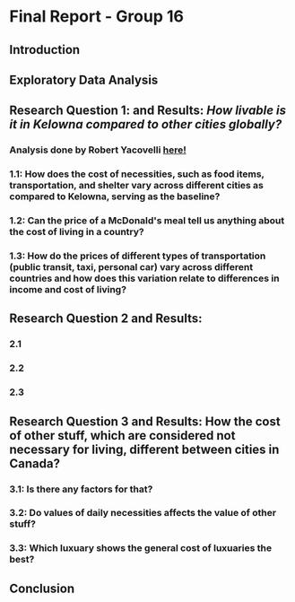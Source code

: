# Final Report - Group 16

## **Introduction**

## **Exploratory Data Analysis**


## Research Question 1: and Results: *How livable is it in Kelowna compared to other cities globally?*

### Analysis done by **Robert Yacovelli** [here!](https://github.com/ubco-W2022T2-data301/project-group16/blob/main/analysis/analysis_yacovelli.ipynb)

### 1.1:  How does the cost of necessities, such as food items, transportation, and shelter vary across different cities as compared to Kelowna, serving as the baseline?


### 1.2: Can the price of a McDonald's meal tell us anything about the cost of living in a country?



### 1.3: How do the prices of different types of transportation (public transit, taxi, personal car) vary across different countries and how does this variation relate to differences in income and cost of living?


## Research Question 2 and Results:

### 2.1


### 2.2


### 2.3 

## Research Question 3 and Results: How the cost of other stuff, which are considered not necessary for living, different between cities in Canada?

### 3.1: Is there any factors for that?


### 3.2: Do values of daily necessities affects the value of other stuff?


### 3.3: Which luxuary shows the general cost of luxuaries the best?

## Conclusion
